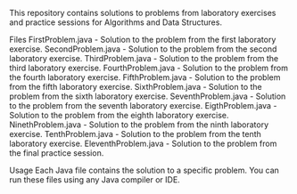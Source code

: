 
This repository contains solutions to problems from laboratory exercises and practice sessions for Algorithms and Data Structures.

Files
FirstProblem.java - Solution to the problem from the first laboratory exercise.
SecondProblem.java - Solution to the problem from the second laboratory exercise.
ThirdProblem.java - Solution to the problem from the third laboratory exercise.
FourthProblem.java - Solution to the problem from the fourth laboratory exercise.
FifthProblem.java - Solution to the problem from the fifth laboratory exercise.
SixthProblem.java - Solution to the problem from the sixth laboratory exercise.
SeventhProblem.java - Solution to the problem from the seventh laboratory exercise.
EigthProblem.java - Solution to the problem from the eighth laboratory exercise.
NinethProblem.java - Solution to the problem from the ninth laboratory exercise.
TenthProblem.java - Solution to the problem from the tenth laboratory exercise.
EleventhProblem.java - Solution to the problem from the final practice session.

Usage
Each Java file contains the solution to a specific problem. You can run these files using any Java compiler or IDE.
